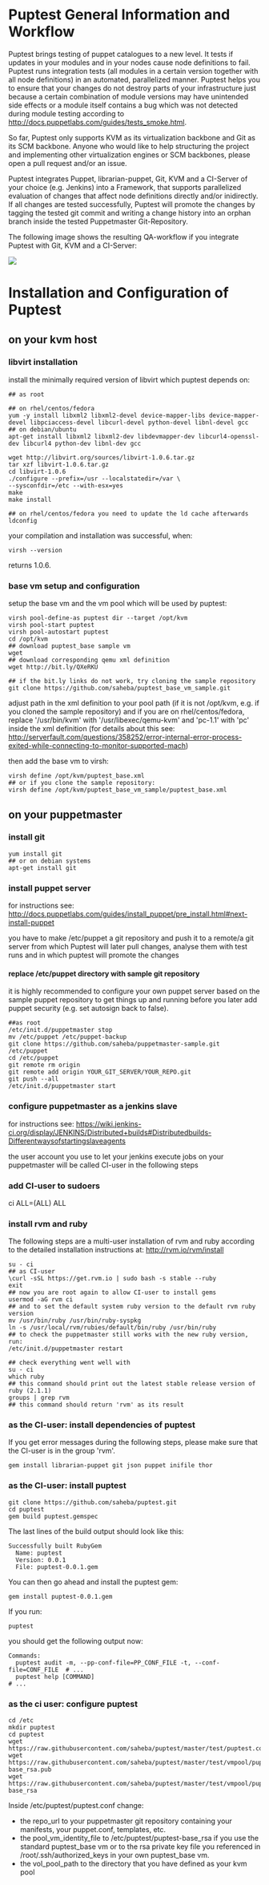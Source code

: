 # Puptest General Information and Workflow

Puptest brings testing of puppet catalogues to a new level. It tests if updates in your modules and in your nodes cause node definitions to fail. Puptest runs integration tests (all modules in a certain version together with all node definitions) in an automated, parallelized manner. Puptest helps you to ensure that your changes do not destroy parts of your infrastructure just because a certain combination of module versions may have unintended side effects or a module itself contains a bug which was not detected during module testing according to http://docs.puppetlabs.com/guides/tests_smoke.html.

So far, Puptest only supports KVM as its virtualization backbone and Git as its SCM backbone. Anyone who would like to help structuring the project and implementing other virtualization engines or SCM backbones, please open a pull request and/or an issue. 

Puptest integrates Puppet, librarian-puppet, Git, KVM and a CI-Server of your choice (e.g. Jenkins) into a Framework, that supports parallelized evaluation of changes that affect node definitions directly and/or inidirectly. If all changes are tested successfully, Puptest will promote the changes by tagging the tested git commit and writing a change history into an orphan branch inside the tested Puppetmaster Git-Repository.

The following image shows the resulting QA-workflow if you integrate Puptest with Git, KVM and a CI-Server:

<img src="https://raw.githubusercontent.com/saheba/puptest/master/img/how_it_works.png" />


# Installation and Configuration of Puptest

## on your kvm host

### libvirt installation
install the minimally required version of libvirt which puptest depends on:
```shell
## as root

## on rhel/centos/fedora
yum -y install libxml2 libxml2-devel device-mapper-libs device-mapper-devel libpciaccess-devel libcurl-devel python-devel libnl-devel gcc
## on debian/ubuntu
apt-get install libxml2 libxml2-dev libdevmapper-dev libcurl4-openssl-dev libcurl4 python-dev libnl-dev gcc

wget http://libvirt.org/sources/libvirt-1.0.6.tar.gz
tar xzf libvirt-1.0.6.tar.gz
cd libvirt-1.0.6
./configure --prefix=/usr --localstatedir=/var \
--sysconfdir=/etc --with-esx=yes
make
make install

## on rhel/centos/fedora you need to update the ld cache afterwards
ldconfig
```

your compilation and installation was successful, when:
```shell
virsh --version
```
returns 1.0.6.

### base vm setup and configuration
setup the base vm and the vm pool which will be used by puptest:
```shell
virsh pool-define-as puptest dir --target /opt/kvm
virsh pool-start puptest
virsh pool-autostart puptest
cd /opt/kvm
## download puptest_base sample vm
wget 
## download corresponding qemu xml definition
wget http://bit.ly/QXeRKU

## if the bit.ly links do not work, try cloning the sample repository
git clone https://github.com/saheba/puptest_base_vm_sample.git

```

adjust path in the xml definition to your pool path (if it is not /opt/kvm, e.g. if you cloned the sample repository) and if you are on rhel/centos/fedora, replace '/usr/bin/kvm' with '/usr/libexec/qemu-kvm' and 'pc-1.1' with 'pc' inside the xml definition (for details about this see: http://serverfault.com/questions/358252/error-internal-error-process-exited-while-connecting-to-monitor-supported-mach)

then add the base vm to virsh:
```shell
virsh define /opt/kvm/puptest_base.xml
## or if you clone the sample repository:
virsh define /opt/kvm/puptest_base_vm_sample/puptest_base.xml
```

## on your puppetmaster

### install git
```shell
yum install git
## or on debian systems
apt-get install git
```

### install puppet server
for instructions see: http://docs.puppetlabs.com/guides/install_puppet/pre_install.html#next-install-puppet

you have to make /etc/puppet a git repository and push it to a remote/a git server from which Puptest will later pull changes, analyse them with test runs and in which puptest will promote the changes

#### replace /etc/puppet directory with sample git repository
it is highly recommended to configure your own puppet server based on the sample puppet repository to get things up and running before you later add puppet security (e.g. set autosign back to false). 

```shell
##as root
/etc/init.d/puppetmaster stop
mv /etc/puppet /etc/puppet-backup
git clone https://github.com/saheba/puppetmaster-sample.git /etc/puppet
cd /etc/puppet
git remote rm origin
git remote add origin YOUR_GIT_SERVER/YOUR_REPO.git
git push --all
/etc/init.d/puppetmaster start
```

### configure puppetmaster as a jenkins slave
for instructions see:
https://wiki.jenkins-ci.org/display/JENKINS/Distributed+builds#Distributedbuilds-Differentwaysofstartingslaveagents

the user account you use to let your jenkins execute jobs on your puppetmaster will be called CI-user in the following steps

### add CI-user to sudoers
ci	ALL=(ALL) 	ALL

### install rvm and ruby
The following steps are a multi-user installation of rvm and ruby according to the detailed installation instructions at: http://rvm.io/rvm/install

```shell
su - ci
## as CI-user
\curl -sSL https://get.rvm.io | sudo bash -s stable --ruby
exit
## now you are root again to allow CI-user to install gems
usermod -aG rvm ci
## and to set the default system ruby version to the default rvm ruby version
mv /usr/bin/ruby /usr/bin/ruby-syspkg
ln -s /usr/local/rvm/rubies/default/bin/ruby /usr/bin/ruby
## to check the puppetmaster still works with the new ruby version, run:
/etc/init.d/puppetmaster restart

## check everything went well with
su - ci
which ruby
## this command should print out the latest stable release version of ruby (2.1.1)
groups | grep rvm
## this command should return 'rvm' as its result
```

### as the CI-user: install dependencies of puptest

If you get error messages during the following steps, please make sure that the CI-user is in the group 'rvm'.

```shell
gem install librarian-puppet git json puppet inifile thor
```

### as the CI-user: install puptest
```shell
git clone https://github.com/saheba/puptest.git
cd puptest
gem build puptest.gemspec
```

The last lines of the build output should look like this:
```shell
Successfully built RubyGem
  Name: puptest
  Version: 0.0.1
  File: puptest-0.0.1.gem
```

You can then go ahead and install the puptest gem:
```shell
gem install puptest-0.0.1.gem
```

If you run:
```shell
puptest
```
you should get the following output now:
```shell
Commands:
  puptest audit -m, --pp-conf-file=PP_CONF_FILE -t, --conf-file=CONF_FILE  # ...
  puptest help [COMMAND]                                                   # ...

```

### as the ci user: configure puptest
```shell
cd /etc
mkdir puptest
cd puptest
wget https://raw.githubusercontent.com/saheba/puptest/master/test/puptest.conf
wget https://raw.githubusercontent.com/saheba/puptest/master/test/vmpool/puptest-base_rsa.pub
wget https://raw.githubusercontent.com/saheba/puptest/master/test/vmpool/puptest-base_rsa
```

Inside /etc/puptest/puptest.conf change:
- the repo_url to your puppetmaster git repository containing your manifests, your puppet.conf, templates, etc.
- the pool_vm_identity_file to /etc/puptest/puptest-base_rsa if you use the standard puptest_base vm or to the rsa private key file you referenced in /root/.ssh/authorized_keys in your own puptest_base vm.
- the vol_pool_path to the directory that you have defined as your kvm pool 